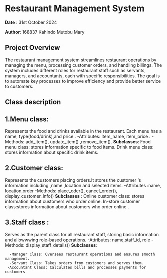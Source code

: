 # Restaurant Management System  

**Date** : 31st October 2024 

**Author**: 168837 Kahindo Mutobu Mary 

## Project Overview 
The restaurant management system streamlines restaurant operations by managing the menu, processing customer orders, and handling billings. The system includes different roles for restaurant staff such as servants, managers, and accountants, each with specific responsibilities. The goal is to automate key processes to improve efficiency and provide better service to customers.

## Class description 
##  1.Menu class: 
Represents the food and drinks available in the restaurant. Each menu has a name, type(food/drink),and price .
	-Attributes: item_name, item_price .
    -Methods: add_item(), update_item() ,remove_item().
**Subclasses**: 
             Food menu class: stores information specific to food items.
            Drink menu class: stores information about specific drink items.
          
## 2.Customer class: 
Represents the customers placing orders.It stores  the customer ‘s information including ,name ,location and selected items.
	-Attributes :name, location,order
    -Methods: place_oder(), cancel_order(), display_customer_info()
**Subclasses** : 
         Online customer class: stores information about customers who order online.
        In-store customer class:stores information about customers who order online .

## 3.Staff class : 
Serves as the parent class for all restaurant staff, storing basic information and allowwwing role-based operations.
     -Attributes: name,staff_id, role
    -Methods: display_staff_details()
**Subclasses**: 

      -Manager Class: Oversees restaurant operations and ensures smooth management.
      -Servant Class: Takes orders from customers and serves them.
     -Accountant Class: Calculates bills and processes payments for customers

